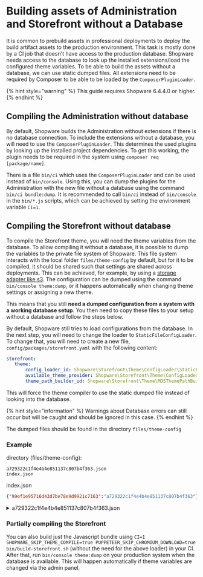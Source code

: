 # Building assets of Administration and Storefront without a Database

It is common to prebuild assets in professional deployments to deploy the build artifact assets to the production environment. This task is mostly done by a CI job that doesn't have access to the production database. Shopware needs access to the database to look up the installed extensions/load the configured theme variables. To be able to build the assets without a database, we can use static dumped files. All extensions need to be required by Composer to be able to be loaded by the `ComposerPluginLoader`.

{% hint style="warning" %}
This guide requires Shopware 6.4.4.0 or higher.
{% endhint %}

## Compiling the Administration without database

By default, Shopware builds the Administration without extensions if there is no database connection. To include the extensions without a database, you will need to use the `ComposerPluginLoader`. This determines the used plugins by looking up the installed project dependencies. To get this working, the plugin needs to be required in the system using `composer req [package/name]`.

There is a file `bin/ci` which uses the `ComposerPluginLoader` and can be used instead of `bin/console`.
Using this, you can dump the plugins for the Administration with the new file without a database using the command `bin/ci bundle:dump`. It is recommended to call `bin/ci` instead of `bin/console` in the `bin/*.js` scripts, which can be achieved by setting the environment variable `CI=1`.

## Compiling the Storefront without database

To compile the Storefront theme, you will need the theme variables from the database. To allow compiling it without a database, it is possible to dump the variables to the private file system of Shopware. This file system interacts with the local folder `files/theme-config` by default, but for it to be compiled, it should be shared such that settings are shared across deployments. This can be achieved, for example, by using a [storage adapter like s3](../../infrastructure/filesystem.md). The configuration can be dumped using the command `bin/console theme:dump`, or it happens automatically when changing theme settings or assigning a new theme.

This means that you still **need a dumped configuration from a system with a working database setup**. You then need to copy these files to your setup without a database and follow the steps below.

By default, Shopware still tries to load configurations from the database. In the next step, you will need to change the loader to `StaticFileConfigLoader`. To change that, you will need to create a new file, `config/packages/storefront.yaml` with the following content:

 ```yaml
storefront:
    theme:
        config_loader_id: Shopware\Storefront\Theme\ConfigLoader\StaticFileConfigLoader
        available_theme_provider: Shopware\Storefront\Theme\ConfigLoader\StaticFileAvailableThemeProvider
        theme_path_builder_id: Shopware\Storefront\Theme\MD5ThemePathBuilder
 ```

This will force the theme compiler to use the static dumped file instead of looking into the database.

{% hint style="information" %}
Warnings about Database errors can still occur but will be caught and should be ignored in this case.
{% endhint %}

The dumped files should be found in the directory `files/theme-config`

### Example

directory (files/theme-config):

```text
a729322c1f4e4b4e851137c807b4f363.json
index.json
```

index.json

```json
{"99ef1e95716d43d7be78e9d9921c7163":"a729322c1f4e4b4e851137c807b4f363"}
```

<details>
<summary>a729322c1f4e4b4e851137c807b4f363.json</summary>

```json
{
  "extensions": [],
  "themeConfig": {
    "blocks": {
      "themeColors": {
        "label": {
          "en-GB": "Theme colours",
          "de-DE": "Theme-Farben"
        }
      },
      "typography": {
        "label": {
          "en-GB": "Typography",
          "de-DE": "Typografie"
        }
      },
      "eCommerce": {
        "label": {
          "en-GB": "E-Commerce",
          "de-DE": "E-Commerce"
        }
      },
      "statusColors": {
        "label": {
          "en-GB": "Status messages",
          "de-DE": "Status-Ausgaben"
        }
      },
      "media": {
        "label": {
          "en-GB": "Media",
          "de-DE": "Medien"
        }
      },
      "unordered": {
        "label": {
          "en-GB": "Misc",
          "de-DE": "Sonstige"
        }
      }
    },
    "fields": {
      "sw-color-brand-primary": {
        "label": {
          "en-GB": "Primary colour",
          "de-DE": "Prim\u00e4rfarbe"
        },
        "type": "color",
        "value": "#ff0000",
        "editable": true,
        "block": "themeColors",
        "order": 100
      },
      "sw-color-brand-secondary": {
        "label": {
          "en-GB": "Secondary colour",
          "de-DE": "Sekund\u00e4rfarbe"
        },
        "type": "color",
        "value": "#3d444d",
        "editable": true,
        "block": "themeColors",
        "order": 200
      },
      "sw-border-color": {
        "label": {
          "en-GB": "Border",
          "de-DE": "Rahmen"
        },
        "type": "color",
        "value": "#798490",
        "editable": true,
        "block": "themeColors",
        "order": 300
      },
      "sw-background-color": {
        "label": {
          "en-GB": "Background",
          "de-DE": "Hintergrund"
        },
        "type": "color",
        "value": "#fff",
        "editable": true,
        "block": "themeColors",
        "order": 400
      },
      "sw-color-success": {
        "label": {
          "en-GB": "Success",
          "de-DE": "Erfolg"
        },
        "type": "color",
        "value": "#3cc261",
        "editable": true,
        "block": "statusColors",
        "order": 100
      },
      "sw-color-info": {
        "label": {
          "en-GB": "Information",
          "de-DE": "Information"
        },
        "type": "color",
        "value": "#26b6cf",
        "editable": true,
        "block": "statusColors",
        "order": 200
      },
      "sw-color-warning": {
        "label": {
          "en-GB": "Notice",
          "de-DE": "Hinweis"
        },
        "type": "color",
        "value": "#ffbd5d",
        "editable": true,
        "block": "statusColors",
        "order": 300
      },
      "sw-color-danger": {
        "label": {
          "en-GB": "Error",
          "de-DE": "Fehler"
        },
        "type": "color",
        "value": "#e52427",
        "editable": true,
        "block": "statusColors",
        "order": 400
      },
      "sw-font-family-base": {
        "label": {
          "en-GB": "Fonttype text",
          "de-DE": "Schriftart Text"
        },
        "type": "fontFamily",
        "value": "'Inter', sans-serif",
        "editable": true,
        "block": "typography",
        "order": 100
      },
      "sw-text-color": {
        "label": {
          "en-GB": "Text colour",
          "de-DE": "Textfarbe"
        },
        "type": "color",
        "value": "#2b3136",
        "editable": true,
        "block": "typography",
        "order": 200
      },
      "sw-font-family-headline": {
        "label": {
          "en-GB": "Fonttype headline",
          "de-DE": "Schriftart \u00dcberschrift"
        },
        "type": "fontFamily",
        "value": "'Inter', sans-serif",
        "editable": true,
        "block": "typography",
        "order": 300
      },
      "sw-headline-color": {
        "label": {
          "en-GB": "Headline colour",
          "de-DE": "\u00dcberschriftfarbe"
        },
        "type": "color",
        "value": "#2b3136",
        "editable": true,
        "block": "typography",
        "order": 400
      },
      "sw-color-price": {
        "label": {
          "en-GB": "Price",
          "de-DE": "Preis"
        },
        "type": "color",
        "value": "#2b3136",
        "editable": true,
        "block": "eCommerce",
        "order": 100
      },
      "sw-color-buy-button": {
        "label": {
          "en-GB": "Buy button",
          "de-DE": "Kaufen-Button"
        },
        "type": "color",
        "value": "#0b539b",
        "editable": true,
        "block": "eCommerce",
        "order": 200
      },
      "sw-color-buy-button-text": {
        "label": {
          "en-GB": "Buy button text",
          "de-DE": "Kaufen-Button Text"
        },
        "type": "color",
        "value": "#fff",
        "editable": true,
        "block": "eCommerce",
        "order": 300
      },
      "sw-logo-desktop": {
        "label": {
          "en-GB": "Desktop",
          "de-DE": "Desktop"
        },
        "helpText": {
          "en-GB": "Displayed on viewport sizes above 991px and as a fallback on smaller viewports, if no other logo is set.",
          "de-DE": "Wird bei Ansichten \u00fcber 991px angezeigt und als Alternative bei kleineren Aufl\u00f6sungen, f\u00fcr die kein anderes Logo eingestellt ist."
        },
        "type": "media",
        "value": "http:\/\/shopware.local\/media\/64\/17\/g0\/1678462492\/demostore-logo.png",
        "editable": true,
        "block": "media",
        "order": 100,
        "fullWidth": true
      },
      "sw-logo-tablet": {
        "label": {
          "en-GB": "Tablet",
          "de-DE": "Tablet"
        },
        "helpText": {
          "en-GB": "Displayed between a viewport of 767px to 991px",
          "de-DE": "Wird zwischen einem viewport von 767px bis 991px angezeigt"
        },
        "type": "media",
        "value": "http:\/\/shopware.local\/media\/64\/17\/g0\/1678462492\/demostore-logo.png",
        "editable": true,
        "block": "media",
        "order": 200,
        "fullWidth": true
      },
      "sw-logo-mobile": {
        "label": {
          "en-GB": "Mobile",
          "de-DE": "Mobil"
        },
        "helpText": {
          "en-GB": "Displayed up to a viewport of 767px",
          "de-DE": "Wird bis zu einem Viewport von 767px angezeigt"
        },
        "type": "media",
        "value": "http:\/\/shopware.local\/media\/64\/17\/g0\/1678462492\/demostore-logo.png",
        "editable": true,
        "block": "media",
        "order": 300,
        "fullWidth": true
      },
      "sw-logo-share": {
        "label": {
          "en-GB": "App & share icon",
          "de-DE": "App- & Share-Icon"
        },
        "type": "media",
        "value": "",
        "editable": true,
        "block": "media",
        "order": 400
      },
      "sw-logo-favicon": {
        "label": {
          "en-GB": "Favicon",
          "de-DE": "Favicon"
        },
        "type": "media",
        "value": "http:\/\/shopware.local\/media\/d3\/f5\/b7\/1678462492\/favicon.png",
        "editable": true,
        "block": "media",
        "order": 500
      }
    },
    "sw-color-brand-primary": {
      "extensions": [],
      "name": "sw-color-brand-primary",
      "label": {
        "en-GB": "Primary colour",
        "de-DE": "Prim\u00e4rfarbe"
      },
      "helpText": null,
      "type": "color",
      "value": "#0b539b",
      "editable": true,
      "block": "themeColors",
      "section": null,
      "tab": null,
      "order": 100,
      "sectionOrder": null,
      "blockOrder": null,
      "tabOrder": null,
      "custom": null,
      "scss": null,
      "fullWidth": null
    },
    "sw-color-brand-secondary": {
      "extensions": [],
      "name": "sw-color-brand-secondary",
      "label": {
        "en-GB": "Secondary colour",
        "de-DE": "Sekund\u00e4rfarbe"
      },
      "helpText": null,
      "type": "color",
      "value": "#3d444d",
      "editable": true,
      "block": "themeColors",
      "section": null,
      "tab": null,
      "order": 200,
      "sectionOrder": null,
      "blockOrder": null,
      "tabOrder": null,
      "custom": null,
      "scss": null,
      "fullWidth": null
    },
    "sw-border-color": {
      "extensions": [],
      "name": "sw-border-color",
      "label": {
        "en-GB": "Border",
        "de-DE": "Rahmen"
      },
      "helpText": null,
      "type": "color",
      "value": "#798490",
      "editable": true,
      "block": "themeColors",
      "section": null,
      "tab": null,
      "order": 300,
      "sectionOrder": null,
      "blockOrder": null,
      "tabOrder": null,
      "custom": null,
      "scss": null,
      "fullWidth": null
    },
    "sw-background-color": {
      "extensions": [],
      "name": "sw-background-color",
      "label": {
        "en-GB": "Background",
        "de-DE": "Hintergrund"
      },
      "helpText": null,
      "type": "color",
      "value": "#fff",
      "editable": true,
      "block": "themeColors",
      "section": null,
      "tab": null,
      "order": 400,
      "sectionOrder": null,
      "blockOrder": null,
      "tabOrder": null,
      "custom": null,
      "scss": null,
      "fullWidth": null
    },
    "sw-color-success": {
      "extensions": [],
      "name": "sw-color-success",
      "label": {
        "en-GB": "Success",
        "de-DE": "Erfolg"
      },
      "helpText": null,
      "type": "color",
      "value": "#3cc261",
      "editable": true,
      "block": "statusColors",
      "section": null,
      "tab": null,
      "order": 100,
      "sectionOrder": null,
      "blockOrder": null,
      "tabOrder": null,
      "custom": null,
      "scss": null,
      "fullWidth": null
    },
    "sw-color-info": {
      "extensions": [],
      "name": "sw-color-info",
      "label": {
        "en-GB": "Information",
        "de-DE": "Information"
      },
      "helpText": null,
      "type": "color",
      "value": "#26b6cf",
      "editable": true,
      "block": "statusColors",
      "section": null,
      "tab": null,
      "order": 200,
      "sectionOrder": null,
      "blockOrder": null,
      "tabOrder": null,
      "custom": null,
      "scss": null,
      "fullWidth": null
    },
    "sw-color-warning": {
      "extensions": [],
      "name": "sw-color-warning",
      "label": {
        "en-GB": "Notice",
        "de-DE": "Hinweis"
      },
      "helpText": null,
      "type": "color",
      "value": "#ffbd5d",
      "editable": true,
      "block": "statusColors",
      "section": null,
      "tab": null,
      "order": 300,
      "sectionOrder": null,
      "blockOrder": null,
      "tabOrder": null,
      "custom": null,
      "scss": null,
      "fullWidth": null
    },
    "sw-color-danger": {
      "extensions": [],
      "name": "sw-color-danger",
      "label": {
        "en-GB": "Error",
        "de-DE": "Fehler"
      },
      "helpText": null,
      "type": "color",
      "value": "#e52427",
      "editable": true,
      "block": "statusColors",
      "section": null,
      "tab": null,
      "order": 400,
      "sectionOrder": null,
      "blockOrder": null,
      "tabOrder": null,
      "custom": null,
      "scss": null,
      "fullWidth": null
    },
    "sw-font-family-base": {
      "extensions": [],
      "name": "sw-font-family-base",
      "label": {
        "en-GB": "Fonttype text",
        "de-DE": "Schriftart Text"
      },
      "helpText": null,
      "type": "fontFamily",
      "value": "'Inter', sans-serif",
      "editable": true,
      "block": "typography",
      "section": null,
      "tab": null,
      "order": 100,
      "sectionOrder": null,
      "blockOrder": null,
      "tabOrder": null,
      "custom": null,
      "scss": null,
      "fullWidth": null
    },
    "sw-text-color": {
      "extensions": [],
      "name": "sw-text-color",
      "label": {
        "en-GB": "Text colour",
        "de-DE": "Textfarbe"
      },
      "helpText": null,
      "type": "color",
      "value": "#2b3136",
      "editable": true,
      "block": "typography",
      "section": null,
      "tab": null,
      "order": 200,
      "sectionOrder": null,
      "blockOrder": null,
      "tabOrder": null,
      "custom": null,
      "scss": null,
      "fullWidth": null
    },
    "sw-font-family-headline": {
      "extensions": [],
      "name": "sw-font-family-headline",
      "label": {
        "en-GB": "Fonttype headline",
        "de-DE": "Schriftart \u00dcberschrift"
      },
      "helpText": null,
      "type": "fontFamily",
      "value": "'Inter', sans-serif",
      "editable": true,
      "block": "typography",
      "section": null,
      "tab": null,
      "order": 300,
      "sectionOrder": null,
      "blockOrder": null,
      "tabOrder": null,
      "custom": null,
      "scss": null,
      "fullWidth": null
    },
    "sw-headline-color": {
      "extensions": [],
      "name": "sw-headline-color",
      "label": {
        "en-GB": "Headline colour",
        "de-DE": "\u00dcberschriftfarbe"
      },
      "helpText": null,
      "type": "color",
      "value": "#2b3136",
      "editable": true,
      "block": "typography",
      "section": null,
      "tab": null,
      "order": 400,
      "sectionOrder": null,
      "blockOrder": null,
      "tabOrder": null,
      "custom": null,
      "scss": null,
      "fullWidth": null
    },
    "sw-color-price": {
      "extensions": [],
      "name": "sw-color-price",
      "label": {
        "en-GB": "Price",
        "de-DE": "Preis"
      },
      "helpText": null,
      "type": "color",
      "value": "#2b3136",
      "editable": true,
      "block": "eCommerce",
      "section": null,
      "tab": null,
      "order": 100,
      "sectionOrder": null,
      "blockOrder": null,
      "tabOrder": null,
      "custom": null,
      "scss": null,
      "fullWidth": null
    },
    "sw-color-buy-button": {
      "extensions": [],
      "name": "sw-color-buy-button",
      "label": {
        "en-GB": "Buy button",
        "de-DE": "Kaufen-Button"
      },
      "helpText": null,
      "type": "color",
      "value": "#0b539b",
      "editable": true,
      "block": "eCommerce",
      "section": null,
      "tab": null,
      "order": 200,
      "sectionOrder": null,
      "blockOrder": null,
      "tabOrder": null,
      "custom": null,
      "scss": null,
      "fullWidth": null
    },
    "sw-color-buy-button-text": {
      "extensions": [],
      "name": "sw-color-buy-button-text",
      "label": {
        "en-GB": "Buy button text",
        "de-DE": "Kaufen-Button Text"
      },
      "helpText": null,
      "type": "color",
      "value": "#fff",
      "editable": true,
      "block": "eCommerce",
      "section": null,
      "tab": null,
      "order": 300,
      "sectionOrder": null,
      "blockOrder": null,
      "tabOrder": null,
      "custom": null,
      "scss": null,
      "fullWidth": null
    },
    "sw-logo-desktop": {
      "extensions": [],
      "name": "sw-logo-desktop",
      "label": {
        "en-GB": "Desktop",
        "de-DE": "Desktop"
      },
      "helpText": {
        "en-GB": "Displayed on viewport sizes above 991px and as a fallback on smaller viewports, if no other logo is set.",
        "de-DE": "Wird bei Ansichten \u00fcber 991px angezeigt und als Alternative bei kleineren Aufl\u00f6sungen, f\u00fcr die kein anderes Logo eingestellt ist."
      },
      "type": "media",
      "value": "18f45736ef6a4beea22d867573bd1af6",
      "editable": true,
      "block": "media",
      "section": null,
      "tab": null,
      "order": 100,
      "sectionOrder": null,
      "blockOrder": null,
      "tabOrder": null,
      "custom": null,
      "scss": null,
      "fullWidth": true
    },
    "sw-logo-tablet": {
      "extensions": [],
      "name": "sw-logo-tablet",
      "label": {
        "en-GB": "Tablet",
        "de-DE": "Tablet"
      },
      "helpText": {
        "en-GB": "Displayed between a viewport of 767px to 991px",
        "de-DE": "Wird zwischen einem viewport von 767px bis 991px angezeigt"
      },
      "type": "media",
      "value": "18f45736ef6a4beea22d867573bd1af6",
      "editable": true,
      "block": "media",
      "section": null,
      "tab": null,
      "order": 200,
      "sectionOrder": null,
      "blockOrder": null,
      "tabOrder": null,
      "custom": null,
      "scss": null,
      "fullWidth": true
    },
    "sw-logo-mobile": {
      "extensions": [],
      "name": "sw-logo-mobile",
      "label": {
        "en-GB": "Mobile",
        "de-DE": "Mobil"
      },
      "helpText": {
        "en-GB": "Displayed up to a viewport of 767px",
        "de-DE": "Wird bis zu einem Viewport von 767px angezeigt"
      },
      "type": "media",
      "value": "18f45736ef6a4beea22d867573bd1af6",
      "editable": true,
      "block": "media",
      "section": null,
      "tab": null,
      "order": 300,
      "sectionOrder": null,
      "blockOrder": null,
      "tabOrder": null,
      "custom": null,
      "scss": null,
      "fullWidth": true
    },
    "sw-logo-share": {
      "extensions": [],
      "name": "sw-logo-share",
      "label": {
        "en-GB": "App & share icon",
        "de-DE": "App- & Share-Icon"
      },
      "helpText": null,
      "type": "media",
      "value": "",
      "editable": true,
      "block": "media",
      "section": null,
      "tab": null,
      "order": 400,
      "sectionOrder": null,
      "blockOrder": null,
      "tabOrder": null,
      "custom": null,
      "scss": null,
      "fullWidth": null
    },
    "sw-logo-favicon": {
      "extensions": [],
      "name": "sw-logo-favicon",
      "label": {
        "en-GB": "Favicon",
        "de-DE": "Favicon"
      },
      "helpText": null,
      "type": "media",
      "value": "7bf586ac4343480292ebd5f349e16607",
      "editable": true,
      "block": "media",
      "section": null,
      "tab": null,
      "order": 500,
      "sectionOrder": null,
      "blockOrder": null,
      "tabOrder": null,
      "custom": null,
      "scss": null,
      "fullWidth": null
    }
  },
  "name": "Swag Dev Theme",
  "previewMedia": "custom\/apps\/SwagDevTheme\/Resources\/app\/storefront\/src\/assets\/images\/showroomPreview.png",
  "author": "Shopware AG",
  "isTheme": true,
  "styleFiles": [
    {
      "extensions": [],
      "filepath": "@Storefront",
      "resolveMapping": []
    }
  ],
  "scriptFiles": [
    {
      "extensions": [],
      "filepath": "@Storefront",
      "resolveMapping": []
    }
  ],
  "storefrontEntryFilepath": null,
  "basePath": "custom\/apps\/SwagDevTheme\/Resources",
  "assetPaths": [
    "custom\/apps\/SwagDevTheme\/Resources\/app\/storefront\/src\/assets"
  ],
  "viewInheritance": [
    "@Storefront",
    "@SwagCustomizedProducts",
    "@SwagPayPal",
    "@SwagAmazonPay",
    "@SwagCmsExtensions",
    "@SwagB2bPlatform",
    "@SwagDevTheme",
    "@Plugins"
  ],
  "iconSets": {
    "showroom": "app\/storefront\/src\/assets\/icon\/showroom"
  },
  "technicalName": "SwagDevTheme"
}
```

</details>

### Partially compiling the Storefront

You can also build just the Javascript bundle using `CI=1 SHOPWARE_SKIP_THEME_COMPILE=true PUPPETEER_SKIP_CHROMIUM_DOWNLOAD=true bin/build-storefront.sh` (without the need for the above loader) in your CI. After that, run `bin/console theme:dump` on your production system when the database is available. This will happen automatically if theme variables are changed via the admin panel.
